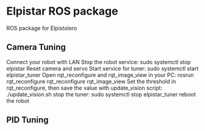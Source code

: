 Elpistar ROS package
============
ROS package for Elpistolero

Camera Tuning
-------------
Connect your robot with LAN
Stop the robot service:
    sudo systemctl stop elpistar
Reset camera and servo
Start service for tuner:
    sudo systemctl start elpistar_tuner
Open rqt_reconfigure and rqt_image_view in your PC:
    rosrun rqt_reconfigure rqt_reconfigure
    rqt_image_view
Set the threshold in rqt_reconfigure, then save the value with update_vision script:
    ./update_vision.sh
stop the tuner:
    sudo systemctl stop elpistar_tuner
reboot the robot

PID Tuning
----------